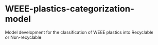 # WEEE-plastics-categorization-model
Model development for the classification of WEEE plastics into Recyclable or Non-recyclable
